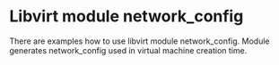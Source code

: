 # Libvirt module network_config

There are examples how to use libvirt module network_config.
Module generates network_config used in virtual machine creation time.
